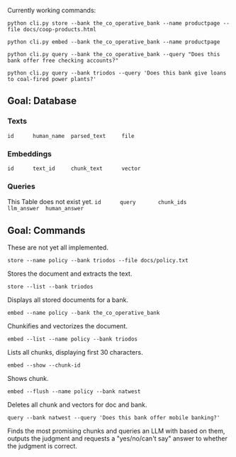 Currently working commands:
```
python cli.py store --bank the_co_operative_bank --name productpage --file docs/coop-products.html

python cli.py embed --bank the_co_operative_bank --name productpage  

python cli.py query --bank the_co_operative_bank --query "Does this bank offer free checking accounts?"

python cli.py query --bank triodos --query 'Does this bank give loans to coal-fired power plants?'
```






Goal: Database
-------------

### Texts
`id      human_name  parsed_text     file`

### Embeddings
`id      text_id     chunk_text      vector`   

### Queries
This Table does not exist yet.
`id      query       chunk_ids       llm_answer  human_answer`


Goal: Commands
--------------
These are not yet all implemented.

`store --name policy --bank triodos --file docs/policy.txt`

Stores the document and extracts the text.

`store --list --bank triodos`

Displays all stored documents for a bank.

`embed --name policy --bank the_co_operative_bank`

Chunkifies and vectorizes the document.

`embed --list --name policy --bank triodos`

Lists all chunks, displaying first 30 characters.

`embed --show --chunk-id`

Shows chunk.

`embed --flush --name policy --bank natwest`

Deletes all chunk and vectors for doc and bank.

`query --bank natwest --query 'Does this bank offer mobile banking?'`

Finds the most promising chunks and queries an LLM with based on them, outputs the judgment and requests a "yes/no/can't say" answer to whether the judgment is correct.

